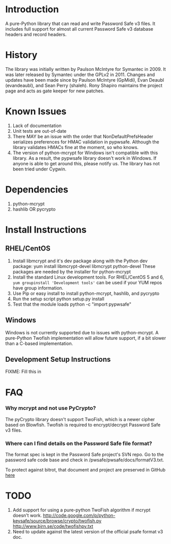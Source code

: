 Introduction
============
A pure-Python library that can read and write Password Safe v3
files. It includes full support for almost all current Password
Safe v3 database headers and record headers.

History
=======
The library was initially written by Paulson McIntyre for
Symantec in 2009. It was later released by Symantec under the
GPLv2 in 2011. Changes and updates have been made since by Paulson
McIntyre (GpMidi), Evan Deaubl (evandeaubl), and Sean Perry (shaleh).
Rony Shapiro maintains the project page and acts as gate keeper
for new patches.

Known Issues
============
 1. Lack of documentation
 2. Unit tests are out-of-date
 3. There MAY be an issue with the order that NonDefaultPrefsHeader serializes preferences for HMAC validation in pypwsafe. Although the library validates HMACs fine at the moment, so who knows.
 4. The version of python-mcrypt for Windows isn't compatible with this library. As a result, the pypwsafe library doesn't work in Windows. If anyone is able to get around this, please notify us. The library has not been tried under Cygwin.

Dependencies
============
 1. python-mcrypt
 2. hashlib OR pycrypto

Install Instructions
====================

RHEL/CentOS
-----------
 1. Install libmcrypt and it's dev package along with the Python dev package:
	yum install libmcrypt-devel libmcrypt python-devel
	These packages are needed by the installer for python-mcrypt
 2. Install the standard Linux development tools. For RHEL/CentOS 5 and 6, `yum groupinstall 'Development tools'` can be used if your YUM repos have group information.
 3. Use Pip or easy install to install python-mcrypt, hashlib, and pycrypto
 4. Run the setup script
	python setup.py install
 5. Test that the module loads
	python -c "import pypwsafe"

Windows
-------
Windows is not currently supported due to issues with python-mcrypt. A
pure-Python Twofish implementation will allow future support, if a bit
slower than a C-based implementation.

Development Setup Instructions
------------------------------
FIXME: Fill this in

FAQ
===
### Why mcrypt and not use PyCrypto?
The pyCrypto library doesn't support TwoFish, which is a newer cipher based on Blowfish. Twofish is required to encrypt/decrypt Password Safe v3 files.

### Where can I find details on the Password Safe file format?
The format spec is kept in the Password Safe project's SVN repo. Go
to the password safe code base and check in /pwsafe/pwsafe/docs/formatV3.txt.

To protect against bitrot, that document and project are preserved in GitHub
[here](https://github.com/smurp/PasswordSafe/blob/master/Resources/formatV3.txt)

TODO
====
 1. Add support for using a pure-python TwoFish algorithm if mcrypt doesn't work.
    http://code.google.com/p/python-keysafe/source/browse/crypto/twofish.py
    http://www.bjrn.se/code/twofishpy.txt
 2. Need to update against the latest version of the official psafe format v3 doc.
